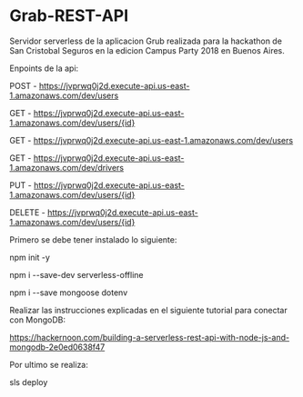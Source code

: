 # Grab-REST-API

Servidor serverless de la aplicacion Grub realizada para la hackathon de San Cristobal Seguros en la edicion Campus Party 2018 en Buenos Aires.

Enpoints de la api:

  POST - https://jvprwq0j2d.execute-api.us-east-1.amazonaws.com/dev/users

  GET - https://jvprwq0j2d.execute-api.us-east-1.amazonaws.com/dev/users/{id}

  GET - https://jvprwq0j2d.execute-api.us-east-1.amazonaws.com/dev/users

  GET - https://jvprwq0j2d.execute-api.us-east-1.amazonaws.com/dev/drivers
  
  PUT - https://jvprwq0j2d.execute-api.us-east-1.amazonaws.com/dev/users/{id}

  DELETE - https://jvprwq0j2d.execute-api.us-east-1.amazonaws.com/dev/users/{id}


Primero se debe tener instalado lo siguiente:

npm init -y

npm i --save-dev serverless-offline

npm i --save mongoose dotenv


Realizar las instrucciones explicadas en el siguiente tutorial para conectar con MongoDB:

https://hackernoon.com/building-a-serverless-rest-api-with-node-js-and-mongodb-2e0ed0638f47


Por ultimo se realiza:

sls deploy


